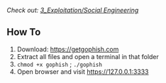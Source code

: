 *Check out: [3_Exploitation/Social Engineering](https://github.com/p-arrow/Red-Blue-Guide/blob/main/3_Exploitation/Social%20Engineering.md)*

## How To
1. Download: https://getgophish.com
2. Extract all files and open a terminal in that folder
3. `chmod +x gophish` ; `./gophish`
4. Open browser and visit https://127.0.0.1:3333
